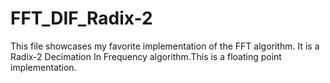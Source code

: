 # FFT_DIF_Radix-2
This file showcases my favorite implementation of the FFT algorithm. It is a Radix-2 Decimation In Frequency algorithm.This is a floating point implementation.
